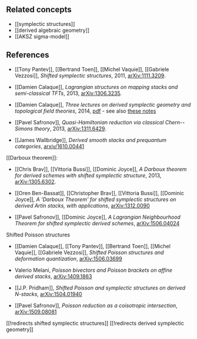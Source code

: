 
## Related concepts

* [[symplectic structures]]
* [[derived algebraic geometry]]
* [[AKSZ sigma-model]]

## References

* [[Tony Pantev]], [[Bertrand Toen]], [[Michel Vaquie]], [[Gabriele Vezzosi]], _Shifted symplectic structures_, 2011, 
[arXiv:1111.3209](http://arxiv.org/abs/1111.3209).

* [[Damien Calaque]], _Lagrangian structures on mapping stacks and semi-classical TFTs_, 2013, [arXiv:1306.3235](http://arxiv.org/abs/1306.3235).

* [[Damien Calaque]], _Three lectures on derived symplectic geometry and topological field theories_, 2014, 
[pdf](http://ens.math.univ-montp2.fr/~calaque/lecturenotes-DerivedTFT) - see also [these notes](http://ens.math.univ-montp2.fr/~calaque/lecturenotes-LagStr)

* [[Pavel Safronov]], _Quasi-Hamiltonian reduction via classical Chern--Simons theory_, 2013, [arXiv:1311.6429](http://arxiv.org/abs/1311.6429).

* [[James Wallbridge]], _Derived smooth stacks and prequantum categories_, [arxiv/1610.00441](https://arxiv.org/abs/1610.00441)

[[Darboux theorem]]:

* [[Chris Brav]], [[Vittoria Bussi]], [[Dominic Joyce]], _A Darboux theorem for derived schemes with shifted symplectic structure_, 2013, [arXiv:1305.6302](http://arxiv.org/abs/1305.6302).

* [[Oren Ben-Bassat]], [[Christopher Brav]], [[Vittoria Bussi]], [[Dominic Joyce]], _A 'Darboux Theorem' for shifted symplectic structures on derived Artin stacks, with applications_, [arXiv:1312.0090](http://arxiv.org/abs/1312.0090)

* [[Pavel Safronov]], [[Dominic Joyce]], _A Lagrangian Neighbourhood Theorem for shifted symplectic derived schemes_, [arXiv:1506.04024](http://arxiv.org/abs/1506.04024)

Shifted Poisson structures

* [[Damien Calaque]], [[Tony Pantev]], [[Bertrand Toen]], [[Michel Vaquie]], [[Gabriele Vezzosi]], _Shifted Poisson structures and deformation quantization_, [arXiv:1506.03699](http://arxiv.org/abs/1506.03699)

* Valerio Melani, _Poisson bivectors and Poisson brackets on affine derived stacks_, [arXiv:1409.1863](http://arxiv.org/abs/1409.1863)

* [[J.P. Pridham]], _Shifted Poisson and symplectic structures on derived N-stacks_, [arXiv:1504.01940](http://arxiv.org/abs/1504.01940)

* [[Pavel Safronov]], _Poisson reduction as a coisotropic intersection_, [arXiv:1509.08081](http://arxiv.org/abs/1509.08081)


[[!redirects shifted symplectic structures]]
[[!redirects derived symplectic geometry]]